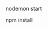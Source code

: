 <!--  trminal لكي تقوم بتشغيل البرنامج يجب عليك تشغيل الامر ادناه في الطرفيه -->
nodemon start 
<!-- وتشغيل التطبيق في ذات الوقت لكي يعمل البرنامج -->

<!-- في حال قمت بكل هذا ولم يعمل قم بتنفيد الامر التالي ثم اعد المحاوله من الخطوه الاولى -->
npm install

<!-- يرجى العلم ان هذا البرنامج غرضه التجريب لذلك تم ارسال معه متغيرات البيئه و الوحدات MODULES -->